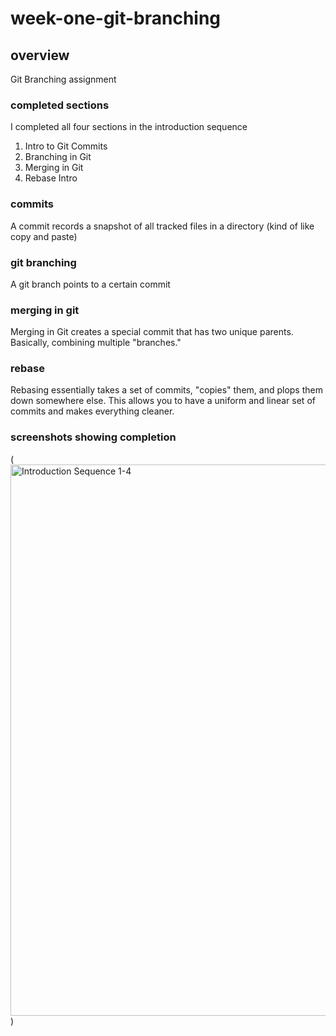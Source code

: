 # week-one-git-branching

## overview

Git Branching assignment

### completed sections

I completed all four sections in the introduction sequence
1. Intro to Git Commits
2. Branching in Git
3. Merging in Git
4. Rebase Intro

### commits

A commit records a snapshot of all tracked files in a directory (kind of like copy and paste)

### git branching

A git branch points to a certain commit

### merging in git

Merging in Git creates a special commit that has two unique parents. Basically, combining multiple "branches."

### rebase

Rebasing essentially takes a set of commits, "copies" them, and plops them down somewhere else. This allows you to have a uniform and linear set of commits and makes everything cleaner.

### screenshots showing completion

(<img width="1915" height="882" alt="Introduction Sequence 1-4" src="https://github.com/user-attachments/assets/923c6a9c-493a-4a36-a4eb-8f2224750c7c" />
)

